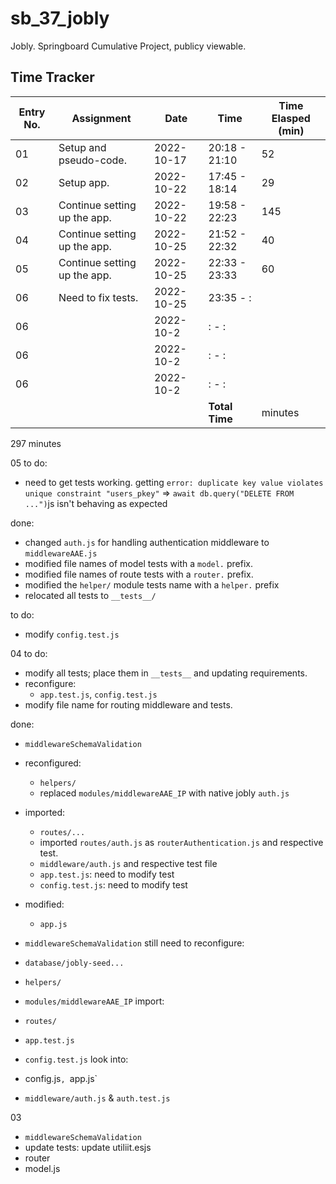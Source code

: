 # sb_37_jobly
Jobly. Springboard Cumulative Project, publicy viewable.

## Time Tracker
|Entry No.|Assignment|Date|Time|Time Elasped (min)|
|-|-|-|-|-|
|01|Setup and pseudo-code.|2022-10-17|20:18 - 21:10|52|
|02|Setup app.|2022-10-22|17:45 - 18:14|29|
|03|Continue setting up the app.|2022-10-22|19:58 - 22:23|145|
|04|Continue setting up the app.|2022-10-25|21:52 - 22:32|40|
|05|Continue setting up the app.|2022-10-25|22:33 - 23:33|60|
|06|Need to fix tests.|2022-10-25|23:35 - :||
|06||2022-10-2|: - :||
|06||2022-10-2|: - :||
|06||2022-10-2|: - :||
||||**Total Time**| minutes|

297 minutes

05
to do:
- need to get tests working. getting `error: duplicate key value violates unique constraint "users_pkey"` => `await db.query("DELETE FROM ...")`js isn't behaving as expected


done:
- changed `auth.js` for handling authentication middleware to `middlewareAAE.js`
- modified file names of model tests with a `model.` prefix.
- modified file names of route tests with a `router.` prefix.
- modified the `helper/` module tests name with a `helper.` prefix
- relocated all tests to `__tests__/`

to do:
- modify `config.test.js`


04
to do:
- modify all tests; place them in `__tests__` and updating requirements.
- reconfigure:
	- `app.test.js`, `config.test.js`
- modify file name for routing middleware and tests.

done:
- `middlewareSchemaValidation`
- reconfigured:
	- `helpers/`
	- replaced `modules/middlewareAAE_IP` with native jobly `auth.js`
- imported:
	- `routes/...`
	- imported `routes/auth.js` as `routerAuthentication.js` and respective test.
	- `middleware/auth.js` and respective test file
	- `app.test.js`: need to modify test
	- `config.test.js`: need to modify test
- modified:
	- `app.js`





- `middlewareSchemaValidation`
still need to reconfigure:
- `database/jobly-seed...`
- `helpers/`
- `modules/middlewareAAE_IP`
import:
- `routes/`
- `app.test.js`
- `config.test.js`
look into: 
- config.js`, `app.js`
- `middleware/auth.js` & `auth.test.js`

03
- `middlewareSchemaValidation`
- update tests: update utiliit.esjs 
- router
- model.js